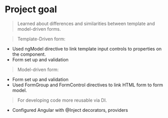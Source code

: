 # Project goal

> Learned about differences and similarities between template and model-driven forms.

> Template-Driven form:
  * Used ngModel directive to link template input controls to properties on the component.
  * Form set up and validation
> Model-driven form:
  * Form set up and validation
  * Used FormGroup and FormControl directives to link HTML form to form model.
> For developing code more reusable via DI.
  * Configured Angular with @Inject decorators, providers
